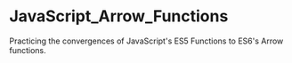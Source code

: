 # JavaScript_Arrow_Functions
Practicing the convergences of JavaScript's ES5 Functions to ES6's Arrow functions.
